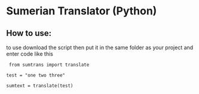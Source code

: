 # Sumerian Translator (Python)


## How to use:
to use download the script then put it in the same folder as your project and enter code like this

`` from sumtrans import translate``

``test = "one two three"``

``sumtext = translate(test) ``

